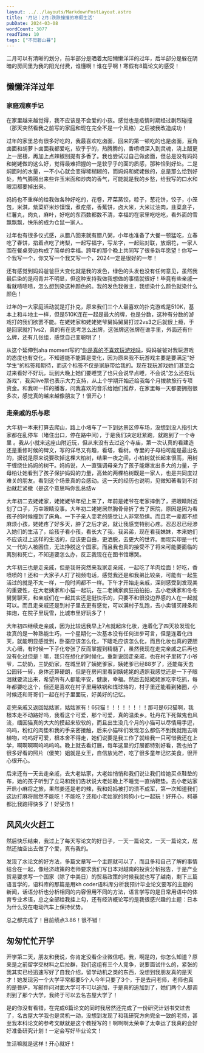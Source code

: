 ```yaml
---
layout: ../../layouts/MarkdownPostLayout.astro
title: '月记｜2月:跌跌撞撞的寒假生活'
pubDate: 2024-03-08
wordCount: 3077
readTime: 10
tags: ["不觉碧山暮"]
---
```

二月可以有清晰的划分，前半部分是晒着太阳懒懒洋洋的过年，后半部分是躲在阴暗的房间里为我的阳光付费，谁懂啊！谁在乎啊！寒假有8篇论文的感受！

<!--more-->

## 懒懒洋洋过年

### 家庭观察手记

在家里越来越觉得，我不应该是不会爱的小孩。感觉也是疫情时期经过剧烈碰撞（那天突然看我之前写的家庭和现在完全不是一个风格）之后被我改造成功！

过年的家里总有很多好吃的，我最喜欢吃卤面，回来的第一顿吃的也是卤面，豆角卤面和胡萝卜卤面我都爱吃，软乎乎的，热腾腾的，香喷喷深入到灵魂，浇上醋更上一层楼，再加上点辣椒别提有多香了。我也尝试过自己做卤面，但总是没有妈妈和姥姥做的这么好，觉得最难把握的一是软乎乎的面的质感，那种恰到好处。二是焖面时的水量，一不小心就会变得稀糊糊的，而妈妈和姥姥做的，总是那么恰到好处，热气腾腾出来些许玉米面和炒肉的香气，可能就是我的乡愁，给我写的口水和眼泪都要掉出来。

妈妈也不重样的给我做各种好吃的，花卷，芹菜蒸饺，粽子，葱花饼，饺子，小笼包，米淇，紫菜虾米炒馍馍，煮疙瘩，香蕉饼，卤大米，大米过油肉，韭菜盒子，红薯丸，肉丸，麻叶，好吃的东西数都数不清，幸福的在家里吃吃吃，看外面的雪飘飘飘，快乐的成为仓鼠一家人。

过年也有很多仪式感，从腊八回来就有腊八粥，小年也准备了大餐一顿猛吃，立春吃了春饼，掐着点吃了烤梨，一起写福字，写龙字，一起贴对联，放烟花，一家人围在餐桌旁边构成了简单的幸福。跨年的那个晚上共同写了很多新年愿望！你写一个我写一个，你又写一个我又写一个，2024一定是很好的一年！

还有感觉到妈妈爸爸巨大变化就是我的发色，绿色的头发也没有任何意见，虽然我最后染的是闷青并不明显，但这种支持我做我想做的事情就很好！毕竟有些亲戚一看就啧啧啧，怎么想到染这种颜色的。我的发色我做主，我想染什么颜色就染什么颜色！

过年的一大家庭活动就是打扑克，原来我们三个人最喜欢的扑克游戏是510K，基本上和斗地主一样，但是510K连在一起是最大的牌，也是分数，这种有分数的游戏打的我们欲罢不能。在姥姥家和姥姥姥爷舅妈舅舅打过2vs3之后就很上瘾，于是回家就打1vs2，真的有在思考怎么出牌，这张牌这张牌在谁手里，外面还有什么牌，还有几张组，感觉自己变聪明了！

从这个延伸到aha moment写的“[你是真的不喜欢玩游戏吗](https://changingmoments.one/posts/20240204/#%E4%BD%A0%E6%98%AF%E7%9C%9F%E7%9A%84%E4%B8%8D%E5%96%9C%E6%AC%A2%E7%8E%A9%E6%B8%B8%E6%88%8F%E5%90%97)，妈妈爸爸对我玩游戏的态度也有变化，不知道能不能算是变化，因为原来我不玩游戏主要是要满足”好学生“的标签和期待，而这个标签不仅是家庭带给我的。现在我玩游戏她们甚至会过来看好不好玩，玩到大晚上她们要睡觉了也只会说早点睡，不会说”怎么还在玩游戏“，我买live票也表示大力支持，从上个学期开始还给我每个月拨款旅行专项资金。和我听一样的播客，问我喜欢的音乐给她们推荐，在家里每一天都要拥抱很多次，感觉真的越来越像朋友了！很开心！

### 走亲戚的乐与悲

大年初一本来打算去爬山，路上小堵车了一下到达景区停车场，没想到没人指引大家都在乱停车（堵住出口，停在路中间），于是我们决定赶紧跑，就跑到了一个寺里 。我从小就来这座山附近玩，但从来没有去过这个寺庙，第一次认真的看建造还是重修时候的碑文，写的详尽又有趣，看塔，看树。寺里的子母柏可能是最出名的，据说是原来说要砍掉这棵大柏树，结果一夜之间，小柏树就长起来很高，用树干缠绕住妈妈的树干。妈妈说，人一直强调母亲为了孩子能爆发出多大的力量，子母柏让她看到了孩子保护妈妈的力量，高耸的两棵柏树既是一家人，也是共同度过难关的朋友。看到这个场景真的会感动。这一天的经历也说明，见微知著看到不对劲就赶紧撤（是这个意思吗你乱总结w

大年初二去姥姥家，姥姥姥爷年纪上来了，年前是姥爷在老家摔倒了，把眼睛附近划了口子，万幸眼睛没事。大年初二姥姥居然胸骨骨折了去了医院，原因是因为看孩子的时候撞到了床角。一下子亲人变老的感觉让人非常恐惧。而且老一辈都不想麻烦小孩，姥姥疼了好多天，肿了之后才说，就让我感觉特别心疼。忍忍忍已经渗入她们的生活了，给孩子看小孩，看长大了我，我弟弟，现在看我妹妹，本来她们不应该过上这样的生活的，应该更自由，更洒脱，去更大的世界。而现实却是一代又一代的人被困住，无法挣脱这个国家。而且我也真的接受不了将来可能要面临的离别和死亡，不知道要怎么办，反正我现在在图书馆爆哭。

大年初三也是走亲戚，但是我哥突然来我家走亲戚，一起吃了羊肉烩面！好吃，香喷喷的！还和一大家子人打了视频电话，感觉我还是和我弟比较亲，可能有一起生活过的就是不太一样，一段时间都不一样。下午才开始走亲戚，深刻感受到发现美的重要性，在大老姨家和小猫一起玩，在二老姨家疯狂拍拍拍，去小老姨家和冬冬舅舅聊天，和亲戚们在一起其实还是挺快乐的，只要不和很没边界感的人在一起就可以。而且走亲戚还是到村子里去更有感觉，可以满村子乱跑，去小卖铺买辣条和摔炮，在院子里玩雪，比城市里好玩多了！

大年初四继续走亲戚，因为比较远我早上7点就起床化妆，连着化了四天妆发现化妆真的是一种熟能生巧，一个星期化一次基本没有任何进步可言，但是连着化四天，就能明显感觉到，卧蚕应该怎么化，下睫毛应该怎么化，而且化妆也真的要胆大心细，有时候一下子化夸张了反而掌握到精髓了，虽然我现在走完亲戚之后再也没有化过但是！嘛，我只在想化的时候化。重新说回走亲戚，也在村子里转了小爷爷，二奶奶，三奶奶家，在城里转了姨姥爹家，姨姥爹已经88岁了，还能每天去公园转一转，身体还算硬朗，但是在房间里看到姨姥姥的遗照我感觉还是一下子眼泪就要流出来，希望所有人都能平安，健康，幸福。然后去姑姥姥家吃李圪抓，每年都要吃这个，但还是喜欢在村子里用铁锅和煤球烙的，村子里还能看到猪圈，小时候还和哥哥们一起在村子里面玩，好美好的记忆。

走完亲戚又返回姑姑家，姑姑家有！6只猫！！！！！！！！那可是6只猫啊，我根本走不动路好吗，我看这个可爱，那个可爱，真的温柔乡。牡丹花下死做鬼也风流，缅因猫真的大大的摸起来软软的，而且出生没几个月的小猫可以尽情用手逗，呜呜，粉红的肉垫和我的手亲密接触，后来小猫咪们发现怎么都伤不到我就跑去啃植物，呜呜好可爱，根本舍不得走，她们说要是我工作了就给我一只可惜我还在上学，啊啊啊啊呜呜呜呜。晚上就去看灯展，每年这里的灯展都特别好看，我也拍了很多好看的照片（傻笑）姐就是女王，自信放光芒，吃了很多童年记忆美食，很开心很开心。

后来还有一天去走亲戚，去大老姑家，大老姑悄悄和我们说让我们给她买点鞋垫的布，她的孩子听到了立马和我们告状说大老姑晚上不睡觉一直纳鞋垫。去小老姑家开启小麻将之旅，果然姜还是老的辣，我和妈妈被打的溃不成军，第一次知道我们这边打麻将居然不能吃！不能吃？还和小老姑家的狗狗小七一起玩！好开心，柯基都比我跑得快多了！好受伤！

## 风风火火赶工

然后快乐结束，我过上了每天写论文的好日子，一天一篇论文，一天一篇论文，居然还抽空出去做了个爱，真有我的。

发现了水论文的好方法，多篇文章写一个主题就可以了，而且多和自己了解的事情结合在一起，像经济政策的老师要求我们写日本对越南的投资分析报告，于是产业贸易要求写一个国家（除了中美日）的贸易政策的时候我就也写了越南，剩下三篇语言学的，语料库的那篇是用kh coder语料库分析我预计毕业论文要写的主题的新闻，话语分析也分析相同的内容但用不同的方法，语言学写的是日常用语中的体育专业术语，总之全部给我挂上勾，还有经济概论写的是我很感兴趣的主题：日本为什么没在电动汽车上保持优势。

总之都完成了！目前绩点3.86！很不错！

## 匆匆忙忙开学

开学第二天，朋友和我说，你肯定没看企业微信吧。我，啊是的，你怎么知道？原来是之前留学交材料之后拉群，我们这组有三个人竞争，说要面试什么的，紧张的我其实已经迅速写好了自我介绍，留学动机之类的东西，没想到我朋友真的是天才！她发现另一个大学平常都要5个人今年只要了3个，于是去问老师，老师也真的是菩萨，写邮件问对面大学可不可以追加，于是真的追加到了，她们两个人都调剂到了那个大学，我终于可以去名古屋大学了！

是的你没有看错，在完成6篇论文的同时我居然还完成了一份研究计划书交过去了，名古屋大学我也是灵机一动，没想到发现了和我研究方向完全一致的老师，甚至我本科论文的参考文献就是这个教授写的！啊啊啊太荣幸了太幸运了我真的会好好准备研究计划！一定会写好毕业论文！

生活嘛就是这样！开心就好！
